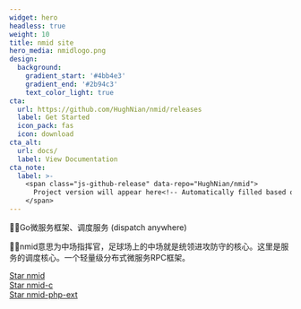 ```yaml
---
widget: hero
headless: true
weight: 10
title: nmid site
hero_media: nmidlogo.png
design:
  background:
    gradient_start: '#4bb4e3'
    gradient_end: '#2b94c3'
    text_color_light: true
cta:
  url: https://github.com/HughNian/nmid/releases
  label: Get Started
  icon_pack: fas
  icon: download
cta_alt:
  url: docs/
  label: View Documentation
cta_note:
  label: >-
    <span class="js-github-release" data-repo="HughNian/nmid">
      Project version will appear here<!-- Automatically filled based on data-repo value -->
    </span>
---
```


👏👏Go微服务框架、调度服务 (dispatch anywhere)

🤟🤟nmid意思为中场指挥官，足球场上的中场就是统领进攻防守的核心。这里是服务的调度核心。一个轻量级分布式微服务RPC框架。

<a class="github-button" href="https://github.com/HughNian/nmid" data-icon="octicon-star" data-size="large" data-show-count="true" aria-label="Star nmid">Star nmid</a><br><a class="github-button" href="https://github.com/HughNian/nmid-c" data-icon="octicon-star" data-size="large" data-show-count="true" aria-label="Star nmid-c">Star nmid-c</a><br><a class="github-button" href="https://github.com/HughNian/nmid-php-ext" data-icon="octicon-star" data-size="large" data-show-count="true" aria-label="Star nmid-php-ext">Star nmid-php-ext</a><script async defer src="https://buttons.github.io/buttons.js"></script>
